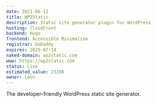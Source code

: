 ```yaml
---
date: 2021-06-12
title: WP2Static
description: Static site generator plugin for WordPress
hosting: CloudFront
backend: Hugo
frontend: Accessible Minimalism
registrar: GoDaddy
expires: 2025-07-14 
naked-domain: wp2static.com
www: https://wp2static.com
status: Live
estimated_value: 23398
owner: Leon
---
```


The developer-friendly WordPress static site generator.

